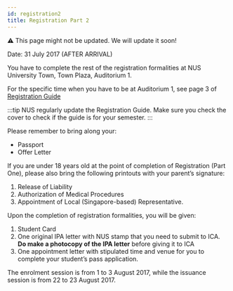 ```yaml
---
id: registration2
title: Registration Part 2
---
```


:warning: This page might not be updated. We will update it soon!

Date: 31 July 2017 (AFTER ARRIVAL)<br/>

You have to complete the rest of the registration formalities at NUS University Town, Town Plaza, Auditorium 1.

For the specific time when you have to be at Auditorium 1, see page 3 of [Registration Guide](http://www.nus.edu.sg/registrar/info/info/Registration-Guide-for-Undergraduate-Students.pdf)

:::tip
NUS regularly update the Registration Guide. Make sure you check the cover to check if the guide is for your semester.
:::

Please remember to bring along your:
- Passport
- Offer Letter

If you are under 18 years old at the point of completion of Registration (Part One), please also bring the following printouts with your parent’s signature:

1. Release of Liability
1. Authorization of Medical Procedures
1. Appointment of Local (Singapore-based) Representative.

Upon the completion of registration formalities, you will be given:

1. Student Card
1. One original IPA letter with NUS stamp that you need to submit to ICA. **Do make a photocopy of the IPA letter** before giving it to ICA
1. One appointment letter with stipulated time and venue for you to complete your student’s pass application.

The enrolment session is from 1 to 3 August 2017, while the issuance session is from 22 to 23 August 2017.
